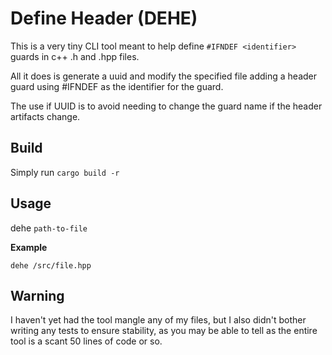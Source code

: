 # Define Header (DEHE)
This is a very tiny CLI tool meant to help define `#IFNDEF <identifier>` guards in c++ .h and .hpp files.

All it does is generate a uuid and modify the specified file adding a header guard using #IFNDEF <uuid> as the identifier for the guard.

The use if UUID is to avoid needing to change the guard name if the header artifacts change.

## Build
Simply run `cargo build -r`

## Usage
dehe `path-to-file`

**Example**

```
dehe /src/file.hpp
```

## Warning
I haven't yet had the tool mangle any of my files, but I also didn't bother writing any tests to ensure stability, as you may be able to tell as the entire tool is a scant 50 lines of code or so.
